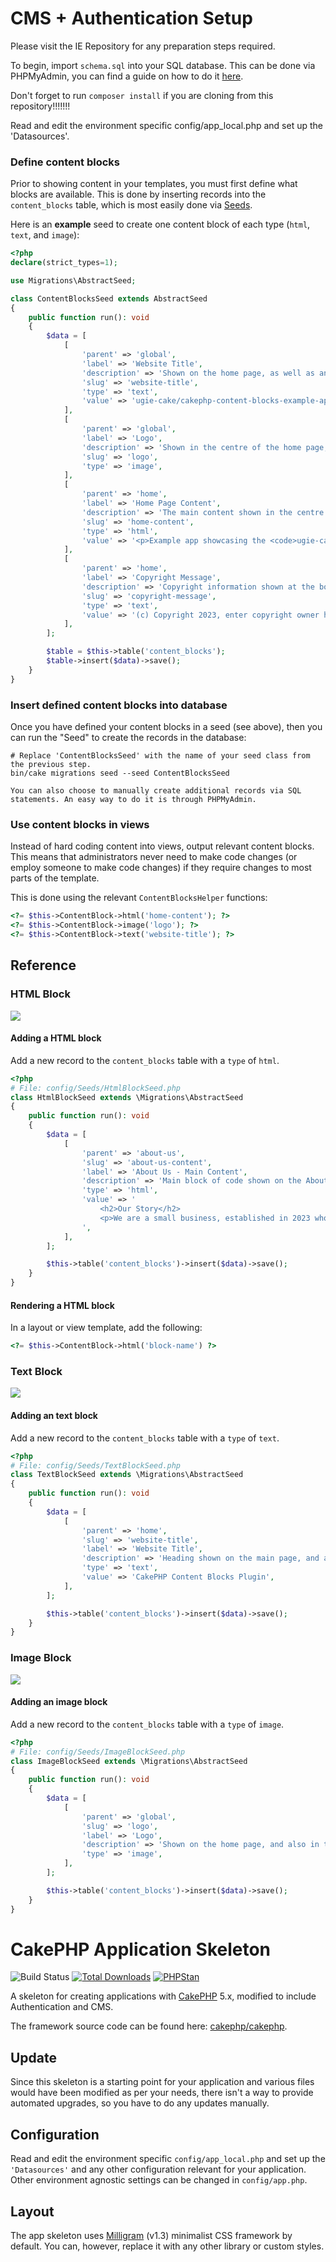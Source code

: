 # CMS + Authentication Setup 
Please visit the IE Repository for any preparation steps required. 

To begin, import `schema.sql` into your SQL database. This can be done via PHPMyAdmin, you can find a guide on how to do it [here](https://help.one.com/hc/en-us/articles/115005588189-How-do-I-import-a-database-to-phpMyAdmin).

Don't forget to run `composer install` if you are cloning from this repository!!!!!!!

Read and edit the environment specific config/app_local.php and set up the
'Datasources'. 

### Define content blocks

Prior to showing content in your templates, you must first define what blocks are available.
This is done by inserting records into the `content_blocks` table, which is most easily done via [Seeds](https://book.cakephp.org/phinx/0/en/seeding.html).

Here is an **example** seed to create one content block of each type (`html`, `text`, and `image`):

```php
<?php
declare(strict_types=1);

use Migrations\AbstractSeed;

class ContentBlocksSeed extends AbstractSeed
{
    public function run(): void
    {
        $data = [
            [
                'parent' => 'global',
                'label' => 'Website Title',
                'description' => 'Shown on the home page, as well as any tabs in the users browser.',
                'slug' => 'website-title',
                'type' => 'text',
                'value' => 'ugie-cake/cakephp-content-blocks-example-app',
            ],
            [
                'parent' => 'global',
                'label' => 'Logo',
                'description' => 'Shown in the centre of the home page, and also in the top corner of all administration pages.',
                'slug' => 'logo',
                'type' => 'image',
            ],
            [
                'parent' => 'home',
                'label' => 'Home Page Content',
                'description' => 'The main content shown in the centre of the home page.',
                'slug' => 'home-content',
                'type' => 'html',
                'value' => '<p>Example app showcasing the <code>ugie-cake/cakephp-content-blocks</code> plugin.</p>',
            ],
            [
                'parent' => 'home',
                'label' => 'Copyright Message',
                'description' => 'Copyright information shown at the bottom of the home page.',
                'slug' => 'copyright-message',
                'type' => 'text',
                'value' => '(c) Copyright 2023, enter copyright owner here.',
            ],
        ];

        $table = $this->table('content_blocks');
        $table->insert($data)->save();
    }
}
```

### Insert defined content blocks into database

Once you have defined your content blocks in a seed (see above), then you can run the "Seed" to create the records in the database:

```
# Replace 'ContentBlocksSeed' with the name of your seed class from the previous step.
bin/cake migrations seed --seed ContentBlocksSeed

You can also choose to manually create additional records via SQL statements. An easy way to do it is through PHPMyAdmin.
```

### Use content blocks in views

Instead of hard coding content into views, output relevant content blocks.
This means that administrators never need to make code changes (or employ someone to make code changes)
if they require changes to most parts of the template.

This is done using the relevant `ContentBlocksHelper` functions:

```php
<?= $this->ContentBlock->html('home-content'); ?>
<?= $this->ContentBlock->image('logo'); ?>
<?= $this->ContentBlock->text('website-title'); ?>
```


## Reference

### HTML Block

<img src="./docs/screenshot-block-html.png" />

#### Adding a HTML block

Add a new record to the `content_blocks` table with a `type` of `html`.

```php
<?php
# File: config/Seeds/HtmlBlockSeed.php
class HtmlBlockSeed extends \Migrations\AbstractSeed
{
    public function run(): void
    {
        $data = [
            [
                'parent' => 'about-us',
                'slug' => 'about-us-content',
                'label' => 'About Us - Main Content',
                'description' => 'Main block of code shown on the About Us page.',
                'type' => 'html',
                'value' => '
                    <h2>Our Story</h2>
                    <p>We are a small business, established in 2023 who sell candles to sick children.</p>
                ',
            ],
        ];

        $this->table('content_blocks')->insert($data)->save();
    }
}
```

#### Rendering a HTML block

In a layout or view template, add the following:

```php
<?= $this->ContentBlock->html('block-name') ?>
```

### Text Block

<img src="./docs/screenshot-block-text.png" />

#### Adding an text block

Add a new record to the `content_blocks` table with a `type` of `text`.

```php
<?php
# File: config/Seeds/TextBlockSeed.php
class TextBlockSeed extends \Migrations\AbstractSeed
{
    public function run(): void
    {
        $data = [
            [
                'parent' => 'home',
                'slug' => 'website-title',
                'label' => 'Website Title',
                'description' => 'Heading shown on the main page, and also in the browser tab.',
                'type' => 'text',
                'value' => 'CakePHP Content Blocks Plugin',
            ],
        ];

        $this->table('content_blocks')->insert($data)->save();
    }
}
```

### Image Block

<img src="./docs/screenshot-block-image.png" />

#### Adding an image block

Add a new record to the `content_blocks` table with a `type` of `image`.

```php
<?php
# File: config/Seeds/ImageBlockSeed.php
class ImageBlockSeed extends \Migrations\AbstractSeed
{
    public function run(): void
    {
        $data = [
            [
                'parent' => 'global',
                'slug' => 'logo',
                'label' => 'Logo',
                'description' => 'Shown on the home page, and also in the top left of each other page.',
                'type' => 'image',
            ],
        ];

        $this->table('content_blocks')->insert($data)->save();
    }
}
```







# CakePHP Application Skeleton

![Build Status](https://github.com/cakephp/app/actions/workflows/ci.yml/badge.svg?branch=master)
[![Total Downloads](https://img.shields.io/packagist/dt/cakephp/app.svg?style=flat-square)](https://packagist.org/packages/cakephp/app)
[![PHPStan](https://img.shields.io/badge/PHPStan-level%207-brightgreen.svg?style=flat-square)](https://github.com/phpstan/phpstan)

A skeleton for creating applications with [CakePHP](https://cakephp.org) 5.x, modified to include Authentication and CMS.

The framework source code can be found here: [cakephp/cakephp](https://github.com/cakephp/cakephp).


## Update

Since this skeleton is a starting point for your application and various files
would have been modified as per your needs, there isn't a way to provide
automated upgrades, so you have to do any updates manually.

## Configuration

Read and edit the environment specific `config/app_local.php` and set up the
`'Datasources'` and any other configuration relevant for your application.
Other environment agnostic settings can be changed in `config/app.php`.

## Layout

The app skeleton uses [Milligram](https://milligram.io/) (v1.3) minimalist CSS
framework by default. You can, however, replace it with any other library or
custom styles.
